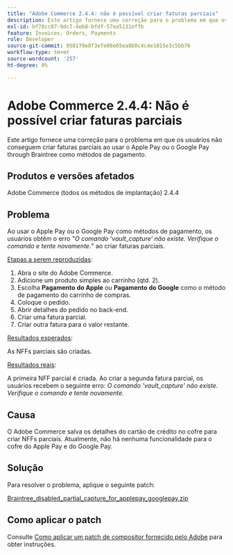 ```yaml
---
title: "Adobe Commerce 2.4.4: não é possível criar faturas parciais"
description: Este artigo fornece uma correção para o problema em que os usuários não conseguem criar faturas parciais ao usar o Apple Pay ou o Google Pay through Braintree como métodos de pagamento.
exl-id: bf78cc07-9dc7-4eb8-bfdf-57ea5131effb
feature: Invoices, Orders, Payments
role: Developer
source-git-commit: 958179e0f3efe08e65ea8b0c4c4e1015e3c5bb76
workflow-type: tm+mt
source-wordcount: '257'
ht-degree: 0%

---
```


# Adobe Commerce 2.4.4: Não é possível criar faturas parciais

Este artigo fornece uma correção para o problema em que os usuários não conseguem criar faturas parciais ao usar o Apple Pay ou o Google Pay through Braintree como métodos de pagamento.

## Produtos e versões afetados

Adobe Commerce (todos os métodos de implantação) 2.4.4

## Problema

Ao usar o Apple Pay ou o Google Pay como métodos de pagamento, os usuários obtêm o erro &quot;*O comando ‘vault_capture’ não existe. Verifique o comando e tente novamente.*&quot; ao criar faturas parciais.

<u>Etapas a serem reproduzidas</u>:

1. Abra o site do Adobe Commerce.
1. Adicione um produto simples ao carrinho (qtd. 2).
1. Escolha **Pagamento do Apple** ou **Pagamento do Google** como o método de pagamento do carrinho de compras.
1. Coloque o pedido.
1. Abrir detalhes do pedido no back-end.
1. Criar uma fatura parcial.
1. Criar outra fatura para o valor restante.

<u>Resultados esperados</u>:

As NFFs parciais são criadas.

<u>Resultados reais</u>:

A primeira NFF parcial é criada. Ao criar a segunda fatura parcial, os usuários recebem o seguinte erro: *O comando &#39;vault_capture&#39; não existe. Verifique o comando e tente novamente*.

## Causa

O Adobe Commerce salva os detalhes do cartão de crédito no cofre para criar NFFs parciais. Atualmente, não há nenhuma funcionalidade para o cofre do Apple Pay e do Google Pay.

## Solução

Para resolver o problema, aplique o seguinte patch:

[Braintree_disabled_partial_capture_for_applepay_googlepay.zip](assets/braintree-disabled-partial-capture-for-applepay-googlepay.zip)

## Como aplicar o patch

Consulte [Como aplicar um patch de compositor fornecido pelo Adobe](/help/how-to/general/how-to-apply-a-composer-patch-provided-by-magento.md) para obter instruções.
